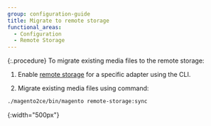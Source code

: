 ```yaml
---
group: configuration-guide
title: Migrate to remote storage
functional_areas:
  - Configuration
  - Remote Storage
---
```


{:.procedure}
To migrate existing media files to the remote storage:

1. Enable [remote storage] for a specific adapter using the CLI.

1. Migrate existing media files using command:

```bash
./magento2ce/bin/magento remote-storage:sync
```

<!-- link definitions -->
[remote storage]: {{page.baseurl}}/config-guide/remote-storage/config-remote-storage.html
[nginx image filter module]: http://nginx.org/en/docs/http/ngx_http_image_filter_module.html
[schema image]: {{site.baseurl}}/common/images/config-remote-storage-schema.png
{:width="500px"}
